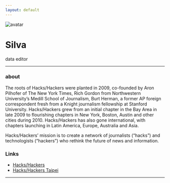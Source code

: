 ```yaml
---
layout: default
---
```


![avatar](avatar.jpg)

# Silva

data editor
- - -

### about

The roots of Hacks/Hackers were planted in 2009, co-founded by Aron Pilhofer of The New York Times, Rich Gordon from Northwestern University’s Medill School of Journalism, Burt Herman, a former AP foreign correspondent fresh from a Knight journalism fellowship at Stanford University. Hacks/Hackers grew from an initial chapter in the Bay Area in late 2009 to flourishing chapters in New York, Boston, Austin and other cities during 2010. Hacks/Hackers has also gone international, with chapters launching in Latin America, Europe, Australia and Asia.

Hacks/Hackers’ mission is to create a network of journalists (“hacks”) and technologists (“hackers”) who rethink the future of news and information.

### Links

 * [Hacks/Hackers](http://www.hackshackers.com)
 * [Hacks/Hackers Taipei](http://hackshackers.taipei/about.html)

- - -
